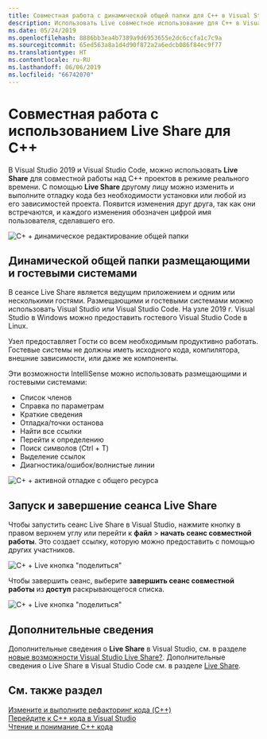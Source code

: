 ```yaml
---
title: Совместная работа с динамической общей папки для C++ в Visual Studio
description: Использовать Live совместное использование для C++ в Visual Studio для совместной работы и совместного использования кода в режиме реального времени.
ms.date: 05/24/2019
ms.openlocfilehash: 8886bb3ea4b7389a9d6953655e2dc6ccfa1c7c9a
ms.sourcegitcommit: 65ed563a8a1d4d90f872a2a6edcb086f84ec9f77
ms.translationtype: HT
ms.contentlocale: ru-RU
ms.lasthandoff: 06/06/2019
ms.locfileid: "66742070"
---
```

# <a name="collaborate-using-live-share-for-c"></a>Совместная работа с использованием Live Share для C++

В Visual Studio 2019 и Visual Studio Code, можно использовать **Live Share** для совместной работы над C++ проектов в режиме реального времени. С помощью **Live Share** другому лицу можно изменить и выполните отладку кода без необходимости установки или любой из его зависимостей проекта. Появится изменения друг друга, так как они встречаются, и каждого изменения обозначен цифрой имя пользователя, сделавшего его. 

![C&#43; &#43; динамическое редактирование общей папки](../ide/media/live-share-edit-cpp.png "проживаете изменение общей папкиC++")

## <a name="live-share-host-and-guests"></a>Динамической общей папки размещающими и гостевыми системами

В сеансе Live Share является ведущим приложением и одним или несколькими гостями. Размещающими и гостевыми системами можно использовать Visual Studio или Visual Studio Code. На узле 2019 г. Visual Studio в Windows можно предоставить гостевого Visual Studio Code в Linux.

Узел предоставляет Гости со всем необходимым продуктивно работать. Гостевые системы не должны иметь исходного кода, компилятора, внешние зависимости, или даже же компоненты. 

Эти возможности IntelliSense можно использовать размещающими и гостевыми системами: 

- Список членов
- Справка по параметрам
- Краткие сведения
- Отладка/точки останова
- Найти все ссылки
- Перейти к определению
- Поиск символов (Ctrl + T)
- Выделение ссылок
- Диагностика/ошибок/волнистые линии

![C&#43; &#43; активной отладке с общего ресурса](../ide/media/live-share-debug-cpp.png "Live общую папку отладкиC++")

## <a name="start-and-end-a-live-share-session"></a>Запуск и завершение сеанса Live Share

Чтобы запустить сеанс Live Share в Visual Studio, нажмите кнопку в правом верхнем углу или перейти к **файл** > **начать сеанс совместной работы**. Это создает ссылку, которую можно предоставить с помощью других участников.

![C&#43; &#43; Live кнопка "поделиться"](../ide/media/live-share-button-cpp.png "Live \"общий доступ\"")

Чтобы завершить сеанс, выберите **завершить сеанс совместной работы** из **доступ** раскрывающегося списка.

![C&#43; &#43; Live кнопка "поделиться"](../ide/media/live-share-end-session-cpp.png "Live \"общий доступ\"")

## <a name="for-more-information"></a>Дополнительные сведения

Дополнительные сведения о **Live Share** в Visual Studio, см. в разделе [новые возможности Visual Studio Live Share?](/visualstudio/liveshare/). Дополнительные сведения о Live Share в Visual Studio Code см. в разделе [ Live Share](https://marketplace.visualstudio.com/items?itemName=ms-vsliveshare.vsliveshare).

## <a name="see-also"></a>См. также раздел

[Измените и выполните рефакторинг кода (C++)](writing-and-refactoring-code-cpp.md)</br>
[Перейдите к C++ кода в Visual Studio](navigate-code-cpp.md)</br>
[Чтение и понимание C++ кода](read-and-understand-code-cpp.md)</br>